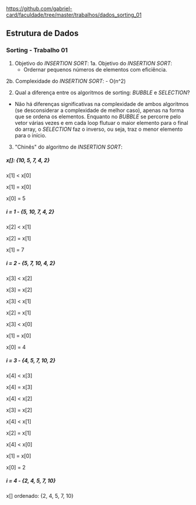 https://github.com/gabriel-card/faculdade/tree/master/trabalhos/dados_sorting_01

## Estrutura de Dados
### Sorting - Trabalho 01

1. Objetivo do *INSERTION SORT*:
  1a. Objetivo do *INSERTION SORT*:
    - Ordernar pequenos números de elementos com eficiência.

  2b. Complexidade do *INSERTION SORT*:
    - O(n^2)

2. Qual a diferença entre os algoritmos de sorting: *BUBBLE* e *SELECTION*?
  - Não há diferenças significativas na complexidade de ambos algoritmos (se desconsiderar a complexidade de melhor caso), apenas na forma que se ordena os elementos. Enquanto no *BUBBLE* se percorre pelo vetor várias vezes e em cada loop flutuar o maior elemento para o final do array, o *SELECTION* faz o inverso, ou seja, traz o menor elemento para o início.

3. "Chinês" do algoritmo de *INSERTION SORT*:

  ##### x[]: {10, 5, 7, 4, 2}
  x[1] < x[0]
  
  x[1] = x[0]
  
  x[0] = 5


  ##### i = 1 - {5, 10, 7, 4, 2}
  x[2] < x[1]
  
  x[2] = x[1]
  
  x[1] = 7
  

  ##### i = 2 - {5, 7, 10, 4, 2}
  x[3] < x[2]
  
  x[3] = x[2]
  
  x[3] < x[1]
  
  x[2] = x[1]
  
  x[3] < x[0]
  
  x[1] = x[0]
  
  x[0] = 4
  
  ##### i = 3 - {4, 5, 7, 10, 2}
  x[4] < x[3]
  
  x[4] = x[3]
  
  x[4] < x[2]
  
  x[3] = x[2]
  
  x[4] < x[1]
  
  x[2] = x[1]
  
  x[4] < x[0]
  
  x[1] = x[0]
  
  x[0] = 2
  
  ##### i = 4 - {2, 4, 5, 7, 10}
  x[] ordenado: {2, 4, 5, 7, 10}
